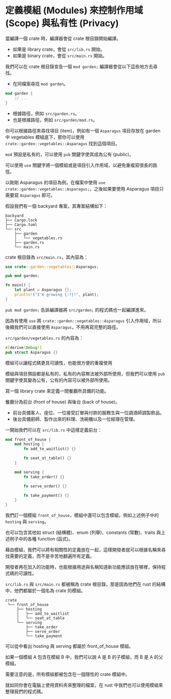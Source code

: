 # 定義模組 (Modules) 來控制作用域 (Scope) 與私有性 (Privacy)

當編譯一個 crate 時，編譯器會從 crate 根目錄開始編譯。

- 如果是 library crate，會從 `src/lib.rs` 開始。
- 如果是 binary crate，會從 `src/main.rs` 開始。

我們可以在 crate 根目錄宣告一個 `mod garden;` 編譯器會從以下這些地方去尋找。

- 在同檔案尋找 `mod garden`。

```rust
mod garden {
    // ...
}
```

- 根據路徑，例如 `src/garden.rs`。
- 也是根據路徑，例如 `src/garden/mod.rs`。

你可以根據路徑來尋找項目 (item)，例如有一個 `Asparagus` 項目存放在 garden 中 vegetables 模組底下，那你可以使用 `crate::garden::vegetables::Asparagus` 找到這個項目。

`mod` 預設是私有的，可以使用 `pub` 關鍵字使其成為公有 (public)。

可以使用 `use` 關鍵字將一個模組或是項目引入作用域，以避免重複寫很長的路徑。

以剛剛 Asparagus 的項目為例，在檔案中使用 `use crate::garden::vegetables::Asparagus;`，之後如果要使用 Asparagus 項目只需要寫 `Asparagus` 即可。

假設我們有一個 backyard 專案，其專案結構如下：

```text
backyard
├── Cargo.lock
├── Cargo.toml
└── src
    ├── garden
    │   └── vegetables.rs
    ├── garden.rs
    └── main.rs
```

crate 根目錄為 `src/main.rs`，其內容為：

```rust
use crate::garden::vegetables::Asparagus;

pub mod garden;

fn main() {
    let plant = Asparagus {};
    println!("I'm growing {:?}!", plant);
}
```

`pub mod garden;` 告訴編譯器將 `src/garden;` 的程式碼也一起編譯進來。

因為有使用 `use` 將 `crate::garden::vegetables::Asparagus` 引入作用域，所以後續我們可以直接使用 `Asparagus`，不用再寫完整的路徑。

`src/garden/vegetables.rs` 的內容為：

```rust
#[derive(Debug)]
pub struct Asparagus {}
```

模組可以讓程式碼更具可讀性，也能很方便的重複使用

模組與項目預設都是私有的，私有的內容無法被外部所使用，但我們可以使用 `pub` 關鍵字使其變為公有，公有的內容可以被外部所使用。

寫一個 library crate 來定義一間餐廳所具備的功能。

餐廳分為前台 (front of house) 與後台 (back of house)。

- 前台具備客人、座位、一位接受訂單與付款的服務生與一位調酒師調製飲品。
- 後台具備廚師、製作出來的料理、洗碗機以及一位經理在管理。

一開始我們可以在 `src/lib.rs` 中這樣定義前台：

```rust
mod front_of_house {
    mod hosting {
        fn add_to_waitlist() {}

        fn seat_at_table() {}
    }

    mod serving {
        fn take_order() {}

        fn serve_order() {}

        fn take_payment() {}
    }
}
```

我們訂一個模組 `front_of_house`，模組中還可以包含模組，例如上述例子中的 `hosting` 與 `serving`。

也可以包含其他如 struct (結構體)、enum (列舉)、constants (常數)、traits 與上述例子中的各種 function (函式)。

藉由模組，我們可以將有相關性的定義放在一起，這樣開發者就可以根據名稱來尋找需要的定義，而不是辛苦地翻遍所有定義。

開發者再在加入的功能時，也能根據用途與名稱知道新功能應該放在哪裡，保持程式碼的可讀性。

`src/lib.rs` 與 `src/main.rs` 都被稱為 crate 根目錄，那是因為他們在 rust 的結構中，他們都屬於一個名為 crate 的模組。

```text
crate
 └── front_of_house
     ├── hosting
     │   ├── add_to_waitlist
     │   └── seat_at_table
     └── serving
         ├── take_order
         ├── serve_order
         └── take_payment
```

可以從中看出 hosting 與 serving 都屬於 front_of_house 模組。

如果一個模組 A 包含在模組 B 中，我們可以說 A 是 B 的子模組，而 B 是 A 的父模組。

需要注意的是，所有模組都被包含在一個隱性的 crate 模組中。

就如同你會在電腦上使用資料夾來整理的檔案，在 rust 中我們也可以使用模組來整理我們的程式碼。
